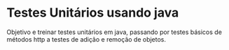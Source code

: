 # Testes Unitários usando java 
Objetivo e treinar testes unitários em java, passando por testes básicos de métodos http a testes de adição e remoção de objetos.
